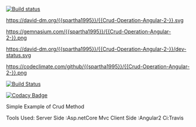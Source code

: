 [![Build status](https://ci.appveyor.com/api/projects/status/iy4sbj9oysiwbm5d?svg=true)](https://ci.appveyor.com/project/spartha1995/crud-operation-angular-2)

https://david-dm.org/{{spartha1995}}/{{Crud-Operation-Angular-2-}}.svg

https://gemnasium.com/{{spartha1995}}/{{Crud-Operation-Angular-2-}}.png

https://david-dm.org/{{spartha1995}}/{{Crud-Operation-Angular-2-}}/dev-status.svg

https://codeclimate.com/github/{{spartha1995}}/{{Crud-Operation-Angular-2-}}.png

[![Build Status](https://travis-ci.org/spartha1995/Crud-Operation-Angular-2-.png)](https://travis-ci.org/profile/spartha1995)

[![Codacy Badge](https://api.codacy.com/project/badge/Grade/d34e19446cd04f60836276b64ed38d61)](https://www.codacy.com/app/sarathi1995/Crud-Operation-Angular-2-?utm_source=github.com&utm_medium=referral&utm_content=spartha1995/Crud-Operation-Angular-2-&utm_campaign=badger)

Simple Example of Crud Method

Tools Used: 
      Server Side :Asp.netCore Mvc
      Client Side :Angular2
      Ci:Travis
